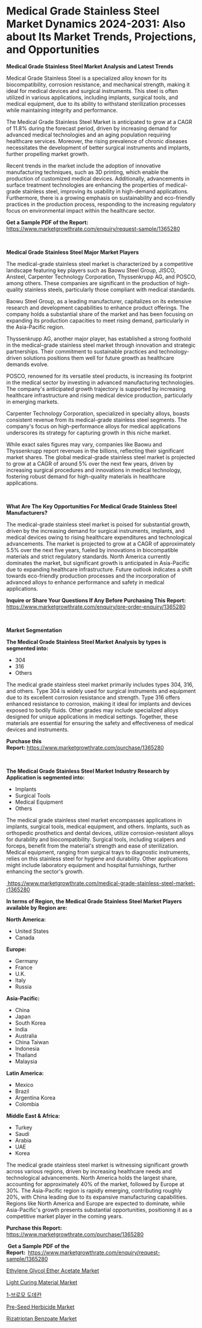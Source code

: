<p><h1>Medical Grade Stainless Steel Market Dynamics 2024-2031: Also about Its Market Trends, Projections, and Opportunities</h1></p><p><strong>Medical Grade Stainless Steel Market Analysis and Latest Trends</strong></p>
<p><p>Medical Grade Stainless Steel is a specialized alloy known for its biocompatibility, corrosion resistance, and mechanical strength, making it ideal for medical devices and surgical instruments. This steel is often utilized in various applications, including implants, surgical tools, and medical equipment, due to its ability to withstand sterilization processes while maintaining integrity and performance.</p><p>The Medical Grade Stainless Steel Market is anticipated to grow at a CAGR of 11.8% during the forecast period, driven by increasing demand for advanced medical technologies and an aging population requiring healthcare services. Moreover, the rising prevalence of chronic diseases necessitates the development of better surgical instruments and implants, further propelling market growth.</p><p>Recent trends in the market include the adoption of innovative manufacturing techniques, such as 3D printing, which enable the production of customized medical devices. Additionally, advancements in surface treatment technologies are enhancing the properties of medical-grade stainless steel, improving its usability in high-demand applications. Furthermore, there is a growing emphasis on sustainability and eco-friendly practices in the production process, responding to the increasing regulatory focus on environmental impact within the healthcare sector.</p></p>
<p><strong>Get a Sample PDF of the Report:&nbsp;</strong> <a href="https://www.marketgrowthrate.com/enquiry/request-sample/1365280">https://www.marketgrowthrate.com/enquiry/request-sample/1365280</a></p>
<p>&nbsp;</p>
<p><strong>Medical Grade Stainless Steel Major Market Players</strong></p>
<p><p>The medical-grade stainless steel market is characterized by a competitive landscape featuring key players such as Baowu Steel Group, JISCO, Ansteel, Carpenter Technology Corporation, Thyssenkrupp AG, and POSCO, among others. These companies are significant in the production of high-quality stainless steels, particularly those compliant with medical standards.</p><p>Baowu Steel Group, as a leading manufacturer, capitalizes on its extensive research and development capabilities to enhance product offerings. The company holds a substantial share of the market and has been focusing on expanding its production capacities to meet rising demand, particularly in the Asia-Pacific region.</p><p>Thyssenkrupp AG, another major player, has established a strong foothold in the medical-grade stainless steel market through innovation and strategic partnerships. Their commitment to sustainable practices and technology-driven solutions positions them well for future growth as healthcare demands evolve.</p><p>POSCO, renowned for its versatile steel products, is increasing its footprint in the medical sector by investing in advanced manufacturing technologies. The company's anticipated growth trajectory is supported by increasing healthcare infrastructure and rising medical device production, particularly in emerging markets.</p><p>Carpenter Technology Corporation, specialized in specialty alloys, boasts consistent revenue from its medical-grade stainless steel segments. The company's focus on high-performance alloys for medical applications underscores its strategy for capturing growth in this niche market.</p><p>While exact sales figures may vary, companies like Baowu and Thyssenkrupp report revenues in the billions, reflecting their significant market shares. The global medical-grade stainless steel market is projected to grow at a CAGR of around 5% over the next few years, driven by increasing surgical procedures and innovations in medical technology, fostering robust demand for high-quality materials in healthcare applications.</p></p>
<p>&nbsp;</p>
<p><strong>What Are The Key Opportunities For Medical Grade Stainless Steel Manufacturers?</strong></p>
<p><p>The medical-grade stainless steel market is poised for substantial growth, driven by the increasing demand for surgical instruments, implants, and medical devices owing to rising healthcare expenditures and technological advancements. The market is projected to grow at a CAGR of approximately 5.5% over the next five years, fueled by innovations in biocompatible materials and strict regulatory standards. North America currently dominates the market, but significant growth is anticipated in Asia-Pacific due to expanding healthcare infrastructure. Future outlook indicates a shift towards eco-friendly production processes and the incorporation of advanced alloys to enhance performance and safety in medical applications.</p></p>
<p><strong>Inquire or Share Your Questions If Any Before Purchasing This Report:</strong> <a href="https://www.marketgrowthrate.com/enquiry/pre-order-enquiry/1365280">https://www.marketgrowthrate.com/enquiry/pre-order-enquiry/1365280</a></p>
<p>&nbsp;</p>
<p><strong>Market Segmentation</strong></p>
<p><strong>The Medical Grade Stainless Steel Market Analysis by types is segmented into:</strong></p>
<p><ul><li>304</li><li>316</li><li>Others</li></ul></p>
<p><p>The medical grade stainless steel market primarily includes types 304, 316, and others. Type 304 is widely used for surgical instruments and equipment due to its excellent corrosion resistance and strength. Type 316 offers enhanced resistance to corrosion, making it ideal for implants and devices exposed to bodily fluids. Other grades may include specialized alloys designed for unique applications in medical settings. Together, these materials are essential for ensuring the safety and effectiveness of medical devices and instruments.</p></p>
<p><strong>Purchase this Report:&nbsp;</strong><a href="https://www.marketgrowthrate.com/purchase/1365280">https://www.marketgrowthrate.com/purchase/1365280</a></p>
<p>&nbsp;</p>
<p><strong>The Medical Grade Stainless Steel Market Industry Research by Application is segmented into:</strong></p>
<p><ul><li>Implants</li><li>Surgical Tools</li><li>Medical Equipment</li><li>Others</li></ul></p>
<p><p>The medical grade stainless steel market encompasses applications in implants, surgical tools, medical equipment, and others. Implants, such as orthopedic prosthetics and dental devices, utilize corrosion-resistant alloys for durability and biocompatibility. Surgical tools, including scalpers and forceps, benefit from the material's strength and ease of sterilization. Medical equipment, ranging from surgical trays to diagnostic instruments, relies on this stainless steel for hygiene and durability. Other applications might include laboratory equipment and hospital furnishings, further enhancing the sector's growth.</p></p>
<p><a href="https://www.marketgrowthrate.com/medical-grade-stainless-steel-market-r1365280">&nbsp;https://www.marketgrowthrate.com/medical-grade-stainless-steel-market-r1365280</a></p>
<p><strong>In terms of Region, the Medical Grade Stainless Steel Market Players available by Region are:</strong></p>
<p>
    <p> <strong> North America: </strong>
        <ul>
            <li>United States</li>
            <li>Canada</li>
        </ul>
        </p> 
    <p> <strong> Europe: </strong>
        <ul>
            <li>Germany</li>
            <li>France</li>
            <li>U.K.</li>
            <li>Italy</li>
            <li>Russia</li>
        </ul>
        </p> 
    <p> <strong> Asia-Pacific: </strong>
        <ul>
            <li>China</li>
            <li>Japan</li>
            <li>South Korea</li>
            <li>India</li>
            <li>Australia</li>
            <li>China Taiwan</li>
            <li>Indonesia</li>
            <li>Thailand</li>
            <li>Malaysia</li>
        </ul>
        </p> 
    <p> <strong> Latin America: </strong>
        <ul>
            <li>Mexico</li>
            <li>Brazil</li>
            <li>Argentina Korea</li>
            <li>Colombia</li>
        </ul>
        </p> 
    <p> <strong> Middle East & Africa: </strong>
        <ul>
            <li>Turkey</li>
            <li>Saudi</li>
            <li>Arabia</li>
            <li>UAE</li>
            <li>Korea</li>
        </ul>
    </p>
    </p>
<p><p>The medical grade stainless steel market is witnessing significant growth across various regions, driven by increasing healthcare needs and technological advancements. North America holds the largest share, accounting for approximately 40% of the market, followed by Europe at 30%. The Asia-Pacific region is rapidly emerging, contributing roughly 20%, with China leading due to its expansive manufacturing capabilities. Regions like North America and Europe are expected to dominate, while Asia-Pacific's growth presents substantial opportunities, positioning it as a competitive market player in the coming years.</p></p>
<p><strong>Purchase this Report: </strong><a href="https://www.marketgrowthrate.com/purchase/1365280">https://www.marketgrowthrate.com/purchase/1365280</a></p>
<p>&nbsp;<strong>Get a Sample PDF of the Report:&nbsp;&nbsp;</strong><a href="https://www.marketgrowthrate.com/enquiry/request-sample/1365280">https://www.marketgrowthrate.com/enquiry/request-sample/1365280</a></p>
<p><strong></strong></p>
<p><p><a href="https://issuu.com/reportprime-2/docs/ethylene-glycol-ether-acetate-marke_5719455bc1352b">Ethylene Glycol Ether Acetate Market</a></p><p><a href="https://issuu.com/reportprime-2/docs/light-curing-material-market-size-2_fc37001435f76f">Light Curing Material Market</a></p><p><a href="https://medium.com/@emma_paterson_grant/%EC%A0%84%EB%9E%B5%EC%A0%81-%EC%8B%9C%EC%9E%A5-%ED%86%B5%EC%B0%B0%EB%A0%A5-%EA%B8%80%EB%A1%9C%EB%B2%8C-1-%EB%B8%8C%EB%A1%9C%EB%AA%A8-%EB%8F%84%EB%8D%B0%EC%B9%B8-%EC%8B%9C%EC%9E%A5-2024-2031-0c7fb7e52241?postPublishedType=repub">1-브로모 도데칸</a></p><p><a href="https://github.com/NorbertYates/Market-Research-Report-List-7/blob/main/pre-seed-herbicide-market.md">Pre-Seed Herbicide Market</a></p><p><a href="https://www.linkedin.com/pulse/market-leaders-laggards-global-rizatriptan-benzoate-trends-vzyse?trackingId=Eu2N8TkfSYSr5OhZcA2Ctw%3D%3D">Rizatriptan Benzoate Market</a></p></p>